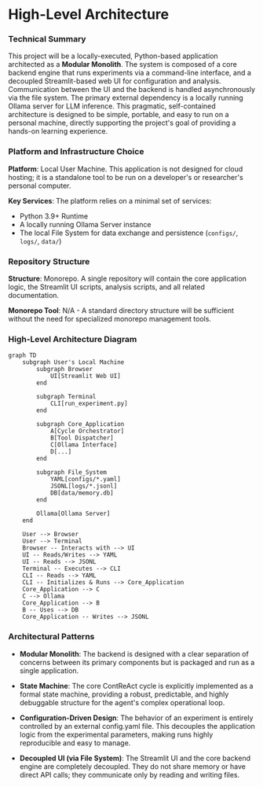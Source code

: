 # High-Level Architecture

### Technical Summary

This project will be a locally-executed, Python-based application architected as a **Modular Monolith**. The system is composed of a core backend engine that runs experiments via a command-line interface, and a decoupled Streamlit-based web UI for configuration and analysis. Communication between the UI and the backend is handled asynchronously via the file system. The primary external dependency is a locally running Ollama server for LLM inference. This pragmatic, self-contained architecture is designed to be simple, portable, and easy to run on a personal machine, directly supporting the project's goal of providing a hands-on learning experience.

### Platform and Infrastructure Choice

**Platform**: Local User Machine. This application is not designed for cloud hosting; it is a standalone tool to be run on a developer's or researcher's personal computer.

**Key Services**: The platform relies on a minimal set of services:

- Python 3.9+ Runtime
- A locally running Ollama Server instance
- The local File System for data exchange and persistence (`configs/`, `logs/`, `data/`)

### Repository Structure

**Structure**: Monorepo. A single repository will contain the core application logic, the Streamlit UI scripts, analysis scripts, and all related documentation.

**Monorepo Tool**: N/A - A standard directory structure will be sufficient without the need for specialized monorepo management tools.

### High-Level Architecture Diagram

```mermaid
graph TD
    subgraph User's Local Machine
        subgraph Browser
            UI[Streamlit Web UI]
        end
        
        subgraph Terminal
            CLI[run_experiment.py]
        end
        
        subgraph Core_Application
            A[Cycle Orchestrator]
            B[Tool Dispatcher]
            C[Ollama Interface]
            D[...]
        end
        
        subgraph File_System
            YAML[configs/*.yaml]
            JSONL[logs/*.jsonl]
            DB[data/memory.db]
        end
        
        Ollama[Ollama Server]
    end
    
    User --> Browser
    User --> Terminal
    Browser -- Interacts with --> UI
    UI -- Reads/Writes --> YAML
    UI -- Reads --> JSONL
    Terminal -- Executes --> CLI
    CLI -- Reads --> YAML
    CLI -- Initializes & Runs --> Core_Application
    Core_Application --> C
    C --> Ollama
    Core_Application --> B
    B -- Uses --> DB
    Core_Application -- Writes --> JSONL
```

### Architectural Patterns

- **Modular Monolith**: The backend is designed with a clear separation of concerns between its primary components but is packaged and run as a single application.

- **State Machine**: The core ContReAct cycle is explicitly implemented as a formal state machine, providing a robust, predictable, and highly debuggable structure for the agent's complex operational loop.

- **Configuration-Driven Design**: The behavior of an experiment is entirely controlled by an external config.yaml file. This decouples the application logic from the experimental parameters, making runs highly reproducible and easy to manage.

- **Decoupled UI (via File System)**: The Streamlit UI and the core backend engine are completely decoupled. They do not share memory or have direct API calls; they communicate only by reading and writing files.
